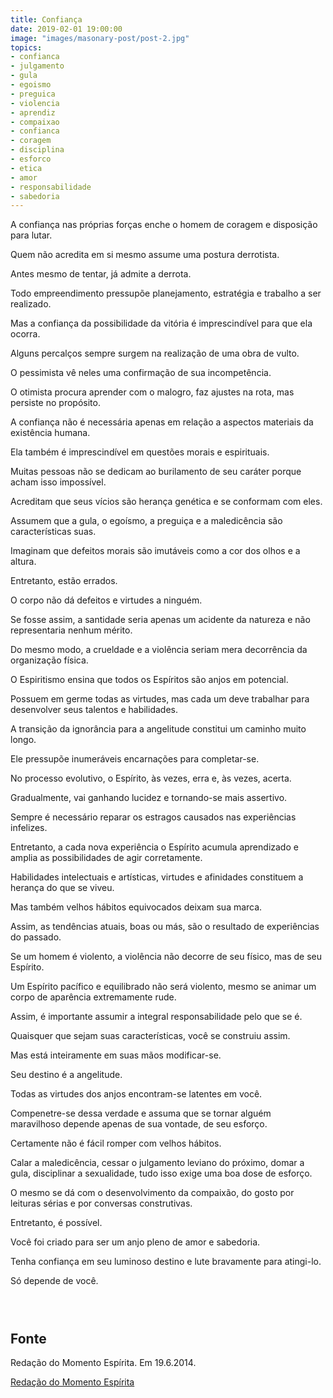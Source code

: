 ```yaml
---
title: Confiança
date: 2019-02-01 19:00:00
image: "images/masonary-post/post-2.jpg"
topics: 
- confianca
- julgamento
- gula
- egoismo
- preguica
- violencia
- aprendiz
- compaixao
- confianca
- coragem
- disciplina
- esforco
- etica
- amor
- responsabilidade
- sabedoria
---
```


A confiança nas próprias forças enche o homem de coragem e disposição para
lutar.

Quem não acredita em si mesmo assume uma postura derrotista.

Antes mesmo de tentar, já admite a derrota.

Todo empreendimento pressupõe planejamento, estratégia e trabalho a ser
realizado.

Mas a confiança da possibilidade da vitória é imprescindível para que ela
ocorra.

Alguns percalços sempre surgem na realização de uma obra de vulto.

O pessimista vê neles uma confirmação de sua incompetência.

O otimista procura aprender com o malogro, faz ajustes na rota, mas persiste no
propósito.

A confiança não é necessária apenas em relação a aspectos materiais da
existência humana.

Ela também é imprescindível em questões morais e espirituais.

­Muitas pessoas não se dedicam ao burilamento de seu caráter porque acham isso
impossível.

Acreditam que seus vícios são herança genética e se conformam com eles.

Assumem que a gula, o egoísmo, a preguiça e a maledicência são características
suas.

Imaginam que defeitos morais são imutáveis como a cor dos olhos e a altura.

Entretanto, estão errados.

O corpo não dá defeitos e virtudes a ninguém.

Se fosse assim, a santidade seria apenas um acidente da natureza e não
representaria nenhum mérito.

Do mesmo modo, a crueldade e a violência seriam mera decorrência da organização
física.

O Espiritismo ensina que todos os Espíritos são anjos em potencial.

Possuem em germe todas as virtudes, mas cada um deve trabalhar para desenvolver
seus talentos e habilidades.

A transição da ignorância para a angelitude constitui um caminho muito longo.

Ele pressupõe inumeráveis encarnações para completar-se.

No processo evolutivo, o Espírito, às vezes, erra e, às vezes, acerta.

Gradualmente, vai ganhando lucidez e tornando-se mais assertivo.

Sempre é necessário reparar os estragos causados nas experiências infelizes.

Entretanto, a cada nova experiência o Espírito acumula aprendizado e amplia as
possibilidades de agir corretamente.

Habilidades intelectuais e artísticas, virtudes e afinidades constituem a
herança do que se viveu.

Mas também velhos hábitos equivocados deixam sua marca.

Assim, as tendências atuais, boas ou más, são o resultado de experiências do
passado.

Se um homem é violento, a violência não decorre de seu físico, mas de seu
Espírito.

Um Espírito pacífico e equilibrado não será violento, mesmo se animar um corpo
de aparência extremamente rude.

Assim, é importante assumir a integral responsabilidade pelo que se é.

Quaisquer que sejam suas características, você se construiu assim.

Mas está inteiramente em suas mãos modificar-se.

Seu destino é a angelitude.

Todas as virtudes dos anjos encontram-se latentes em você.

Compenetre-se dessa verdade e assuma que se tornar alguém  maravilhoso depende
apenas de sua vontade, de seu esforço.

Certamente não é fácil romper com velhos hábitos.

Calar a maledicência, cessar o julgamento leviano do próximo, domar a gula,
disciplinar a sexualidade, tudo isso exige uma boa dose de esforço.

O mesmo se dá com o desenvolvimento da compaixão, do gosto por leituras sérias
e por conversas construtivas.

Entretanto, é possível.

Você foi criado para ser um anjo pleno de amor e sabedoria.

Tenha confiança em seu luminoso destino e lute bravamente para atingi-lo.

Só depende de você.

                                                                               

## Fonte
Redação do Momento Espírita.
Em 19.6.2014.

[Redação do Momento Espírita](http://www.momento.com.br/pt/ler_texto.php?id=4167)

